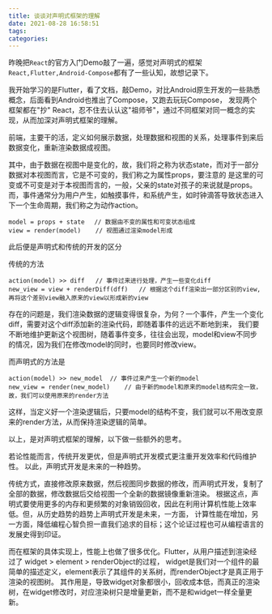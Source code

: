 ```yaml
---
title: 谈谈对声明式框架的理解
date: 2021-08-28 16:58:51
tags:
categories:
---
```



昨晚把`React`的官方入门Demo敲了一遍，感觉对声明式的框架 `React,Flutter,Android-Compose`都有了一些认知，故想记录下。

我开始学习的是Flutter，看了文档，敲Demo，对比Android原生开发的一些熟悉概念，后面看到Android也推出了Compose，又跑去玩玩Compose，
发现两个框架都在"抄" React，忍不住去认认这"祖师爷"，通过不同框架对同一概念的实现，从而加深对声明式框架的理解。

前端，主要干的活，定义如何展示数据，处理数据和视图的关系，处理事件到来后数据变化，重新渲染数据成视图。

其中，由于数据在视图中是变化的，故，我们将之称为状态state，而对于一部分数据对本视图而言，它是不可变的，我们称之为属性props，要注意的
是这里的可变或不可变是对于本视图而言的，一般，父亲的state对孩子的来说就是props。
而，事件通常分为用户产生，如触摸事件，和系统产生，如时钟滴答导致状态进入下一个生命周期，我们称之为动作action。

```
model = props + state 　// 数据由不变的属性和可变状态组成
view = render(model)    // 视图通过渲染model形成 　
```

此后便是声明式和传统的开发的区分

传统的方法

```
action(model) >> diff   // 事件过来进行处理，产生一些变化diff
new_view = view + renderDiff(dff)   // 根据这个diff渲染出一部分区别的view,　再将这个差别view融入原来的view以形成新的view
```
存在的问题是，我们渲染数据的逻辑变得很复杂，为何？一个事件，产生一个变化diff，需要对这个diff添加新的渲染代码，即随着事件的远远不断地到来，
我们要不断地维护更新这个视图树，随着事件变多，往往会出现，model和view不同步的情况，因为我们在修改model的同时，也要同时修改view。

而声明式的方法是

```
action(model) >> new_model  // 事件过来产生一个新的model
new_view = render(new_model)    // 由于新的model和原来的model结构完全一致，故，我们可以使用原来的render方法
```
这样，当定义好一个渲染逻辑后，只要model的结构不变，我们就可以不用改变原来的render方法，从而保持渲染逻辑的简单。


以上，是对声明式框架的理解，以下做一些额外的思考。

若论性能而言，传统开发更优，但是声明式开发模式更注重开发效率和代码维护性。 以此，声明式开发是未来的一种趋势。

传统方式，直接修改原来数据，然后视图同步数据的修改，而声明式开发，复制了全部的数据，修改数据后交给视图一个全新的数据镜像重新渲染。
根据这点，声明式要使用更多的内存和更频繁的对象销毁回收，因此在利用计算机性能上效率低。但，从历史趋势的趋势上声明式开发是未来，一方面，
计算性能在增加，另一方面，降低编程心智负担一直我们追求的目标；这个论证过程也可从编程语言的发展史得到印证。

而在框架的具体实现上，性能上也做了很多优化。Flutter，从用户描述到渲染经过了 widget > element > renderObject的过程，
widget是我们对一个组件的最简单的描述定义，element表示了其组件的关系树，而renderObject才是真正用于渲染的视图树。
其作用是，导致widget对象都很小，回收成本低，而真正的渲染树，在widget修改时，对应渲染树只是增量更新，而不是和widget一样全量更新。


